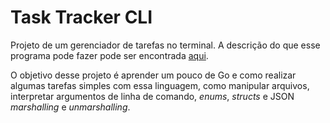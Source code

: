 # Task Tracker CLI

Projeto de um gerenciador de tarefas no terminal. A descrição do que esse
programa pode fazer pode ser encontrada [aqui](https://roadmap.sh/projects/task-tracker).

O objetivo desse projeto é aprender um pouco de Go e como realizar algumas
tarefas simples com essa linguagem, como manipular arquivos, interpretar
argumentos de linha de comando, _enums_, _structs_ e JSON _marshalling_ e
_unmarshalling_.

